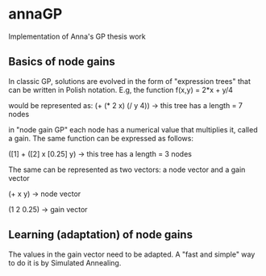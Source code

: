 # annaGP
Implementation of Anna's GP thesis work

## Basics of node gains

In classic GP, solutions are evolved in the form of "expression trees" that can be written in Polish notation. E.g, the function 
f(x,y) = 2*x + y/4 

would be represented as:
(+ (* 2 x) (/ y 4))  -> this tree has a length = 7 nodes

in "node gain GP" each node has a numerical value that multiplies it, called a gain. The same function can be expressed as follows:

([1] + ([2] x [0.25] y)  -> this tree has a length = 3 nodes

The same can be represented as two vectors: a node vector and a gain vector

(+ x y)     -> node vector

(1 2 0.25)  -> gain vector

## Learning (adaptation) of node gains

The values in the gain vector need to be adapted. A "fast and simple" way to do it is by Simulated Annealing.
